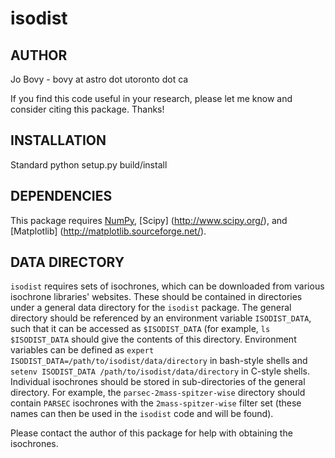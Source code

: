 # isodist

## AUTHOR

Jo Bovy - bovy at astro dot utoronto dot ca

If you find this code useful in your research, please let me know and
consider citing this package. Thanks!

## INSTALLATION

Standard python setup.py build/install

## DEPENDENCIES

This package requires [NumPy](http://numpy.scipy.org/), [Scipy] (http://www.scipy.org/), and [Matplotlib] (http://matplotlib.sourceforge.net/).

## DATA DIRECTORY

``isodist`` requires sets of isochrones, which can be downloaded from various isochrone libraries' websites. These should be contained in directories under a general data directory for the ``isodist`` package. The general directory should be referenced by an environment variable ``ISODIST_DATA``, such that it can be accessed as ``$ISODIST_DATA`` (for example, ``ls $ISODIST_DATA`` should give the contents of this directory. Environment variables can be defined as ``expert ISODIST_DATA=/path/to/isodist/data/directory`` in bash-style shells and ``setenv ISODIST_DATA /path/to/isodist/data/directory`` in C-style shells. Individual isochrones should be stored in sub-directories of the general directory. For example, the ``parsec-2mass-spitzer-wise`` directory should contain ``PARSEC`` isochrones with the ``2mass-spitzer-wise`` filter set (these names can then be used in the ``isodist`` code and will be found).

Please contact the author of this package for help with obtaining the isochrones.
